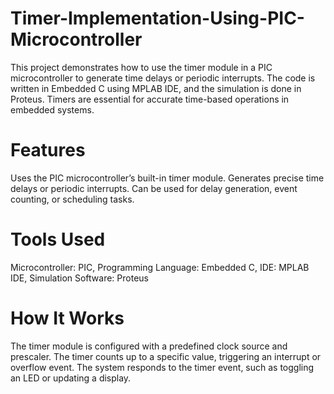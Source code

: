 # Timer-Implementation-Using-PIC-Microcontroller
This project demonstrates how to use the timer module in a PIC microcontroller to generate time delays or periodic interrupts. The code is written in Embedded C using MPLAB IDE, and the simulation is done in Proteus. Timers are essential for accurate time-based operations in embedded systems.
# Features
Uses the PIC microcontroller’s built-in timer module.
Generates precise time delays or periodic interrupts.
Can be used for delay generation, event counting, or scheduling tasks.
# Tools Used
Microcontroller: PIC,
Programming Language: Embedded C,
IDE: MPLAB IDE,
Simulation Software: Proteus
# How It Works
The timer module is configured with a predefined clock source and prescaler.
The timer counts up to a specific value, triggering an interrupt or overflow event.
The system responds to the timer event, such as toggling an LED or updating a display.
